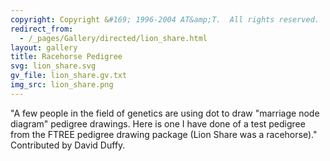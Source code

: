 ```yaml
---
copyright: Copyright &#169; 1996-2004 AT&amp;T.  All rights reserved.
redirect_from:
  - /_pages/Gallery/directed/lion_share.html
layout: gallery
title: Racehorse Pedigree
svg: lion_share.svg
gv_file: lion_share.gv.txt
img_src: lion_share.png
---
```

"A few people in the field of genetics are using dot to draw "marriage node diagram"  pedigree drawings.  Here is one I have done of a test pedigree from the FTREE pedigree drawing package (Lion Share was a racehorse)." Contributed by David Duffy.
